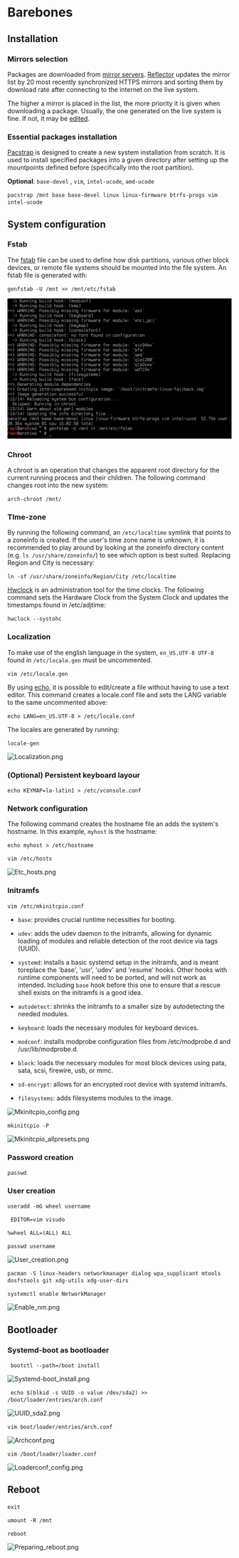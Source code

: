 # Barebones

## Installation

### Mirrors selection

Packages are downloaded from [mirror servers](https://wiki.archlinux.org/title/Mirrors).
[Reflector](https://wiki.archlinux.org/title/Reflector) updates the mirror list by 20 most 
recently synchronized HTTPS mirrors and sorting them by download rate after connecting to the
internet on the live system.

The higher a mirror is placed in the list, the more priority it is given when downloading a package.
Usually, the one generated on the live system is fine. If not, it may be [edited](https://wiki.archlinux.org/title/Help:Reading#Append,_add,_create,_edit).


### Essential packages installation

[Pacstrap](https://wiki.archlinux.org/title/Pacstrap) is designed to create a new system installation from scratch.
It is used to install specified packages into a given directory after setting up the mountpoints defined before
(specifically into the root partition).

**Optional**: ```base-devel``` , ```vim```, ```intel-ucode```, ```amd-ucode```

```
pacstrap /mnt base base-devel linux linux-firmware btrfs-progs vim intel-ucode
```

## System configuration

### Fstab

The [fstab](https://wiki.archlinux.org/title/Fstab) file can be used to define how disk partitions, various other block 
devices, or remote file systems should be mounted into the file system. An fstab file is generated with:

```
genfstab -U /mnt >> /mnt/etc/fstab
```

![Genfstab.png](img/Genfstab.png)

### Chroot

A chroot is an operation that changes the apparent root directory for the current running process and their children.
The following command changes root into the new system:

```
arch-chroot /mnt/
```

### TIme-zone

By running the following command, an ```/etc/localtime``` symlink that points to a zoneinfo is created. If the user's
time zone name is unknown, it is recommended to play around by looking at the zoneinfo directory content (e.g. 
```ls /usr/share/zoneinfo/```) to see which option is best suited. Replacing Region and City is necessary:

```
ln -sf /usr/share/zoneinfo/Region/City /etc/localtime
```

[Hwclock](https://man.archlinux.org/man/hwclock.8) is an administration tool for the time clocks. The following command
sets the Hardware Clock from the System Clock and updates the timestamps found in /etc/adjtime:

```
hwclock --systohc
```

### Localization

To make use of the english language in the system, ```en_US.UTF-8 UTF-8```  found in ```/etc/locale.gen``` must be uncommented.

```
vim /etc/locale.gen
```
By using [echo](https://man.archlinux.org/man/echo.1), it is possible to edit/create a file without having to use a text editor. 
This command creates a locale.conf file and sets the LANG variable to the same uncommented above:

```
echo LANG=en_US.UTF-8 > /etc/locale.conf
```

The locales are generated by running:

```
locale-gen
```

![Localization.png](img/Localization.png)

### (Optional) Persistent keyboard layour

```
echo KEYMAP=la-latin1 > /etc/vconsole.conf
```

### Network configuration

The following command creates the hostname file an adds the system's hostname. 
In this example, ```myhost``` is the hostname:

```
echo myhost > /etc/hostname
```

```
vim /etc/hosts
```

![Etc_hosts.png](img/Etc_hosts.png)

### Initramfs

```
vim /etc/mkinitcpio.conf
```

- `base`: provides crucial runtime necessities for booting.

- `udev`: adds the udev daemon to the initramfs, allowing for dynamic loading of modules and reliable detection of 
the root device via tags (UUID).

- `systemd`: installs a basic systemd setup in the initramfs, and is meant toreplace the 'base', 'usr', 'udev' 
and 'resume' hooks. Other hooks with runtime components will need to be ported, and will not work as intended. 
Including ```base``` hook before this one to ensure that a rescue shell exists on the initramfs is a good idea.

- `autodetect`: shrinks the initramfs to a smaller size by autodetecting the needed
modules.

- `keyboard`: loads the necessary modules for keyboard devices.

- `modconf`: installs modprobe configuration files from /etc/modprobe.d and
/usr/lib/modprobe.d.

- `block`: loads the necessary modules for most block devices using pata, sata,
scsi, firewire, usb, or mmc.

- `sd-encrypt`: allows for an encrypted root device with systemd initramfs.

- `filesystems`: adds filesystems modules to the image.

![Mkinitcpio_config.png](img/Mkinitcpio_config.png)

```
mkinitcpio -P
```

![Mkinitcpio_allpresets.png](img/Mkinitcpio_allpresets.png)

### Password creation

```
passwd
```

### User creation

```
useradd -mG wheel username
```

```
 EDITOR=vim visudo
```

```
%wheel ALL=(ALL) ALL
```

```
passwd username
```

![User_creation.png](img/User_creation.png)

```
pacman -S linux-headers networkmanager dialog wpa_supplicant mtools dosfstools git xdg-utils xdg-user-dirs
```

```
systemctl enable NetworkManager
```

![Enable_nm.png](img/Enable_nm.png)

## Bootloader

### Systemd-boot as bootloader

```
 bootctl --path=/boot install
```

![Systemd-boot_install.png](img/Systemd-boot_install.png)

```
 echo $(blkid -s UUID -o value /dev/sda2) >> /boot/loader/entries/arch.conf
```

![UUID_sda2.png](img/UUID_sda2.png)

```
vim boot/loader/entries/arch.conf 
```
![Archconf.png](img/Archconf.png)

```
vim /boot/loader/loader.conf
```

![Loaderconf_config.png](img/Loaderconf_config.png)

## Reboot

```
exit
```

```
umount -R /mnt
```

```
reboot
```

![Preparing_reboot.png](img/Preparing_reboot.png)